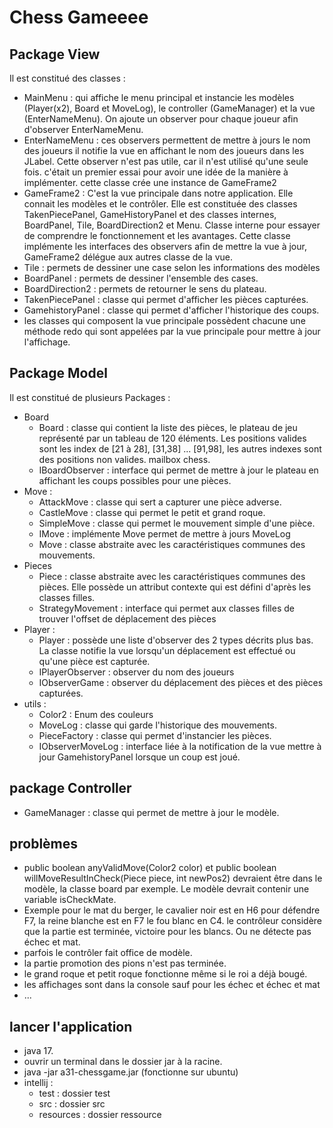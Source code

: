 # Chess Gameeee

## Package View

Il est constitué des classes :
* MainMenu : qui affiche le menu principal et instancie les modèles (Player(x2), Board et MoveLog), le controller (GameManager) et la vue (EnterNameMenu). On ajoute un observer pour chaque joueur afin d'observer EnterNameMenu.
* EnterNameMenu : ces observers permettent de mettre à jours le nom des joueurs il notifie la vue en affichant le nom des joueurs dans les JLabel. Cette observer n'est pas utile, car il n'est utilisé qu'une seule fois. c'était un premier essai pour avoir une idée de la manière à implémenter. cette classe crée une instance de GameFrame2
* GameFrame2 : C'est la vue principale dans notre application. Elle connait les modèles et le contrôler. Elle est constituée des classes TakenPiecePanel, GameHistoryPanel et des classes internes, BoardPanel, Tile, BoardDirection2 et Menu. Classe interne pour essayer de comprendre le fonctionnement et les avantages. Cette classe implémente les interfaces des observers afin de mettre la vue à jour, GameFrame2 délégue aux autres classe de la vue.
* Tile : permets de dessiner une case selon les informations des modèles
* BoardPanel : permets de dessiner l'ensemble des cases.
* BoardDirection2 : permets de retourner le sens du plateau.
* TakenPiecePanel : classe qui permet d'afficher les pièces capturées.
* GamehistoryPanel : classe qui permet d'afficher l'historique des coups.
* les classes qui composent la vue principale possèdent chacune une méthode redo qui sont appelées par la vue principale pour mettre à jour l'affichage.


## Package Model
Il est constitué de plusieurs Packages :
* Board
  * Board : classe qui contient la liste des pièces, le plateau de jeu représenté par un tableau de 120 éléments. Les positions valides sont les index de [21 à 28], [31,38] ... [91,98], les autres indexes sont des positions non valides. mailbox chess.
  * IBoardObserver : interface qui permet de mettre à jour le plateau en affichant les coups possibles pour une pièces.
* Move :
  * AttackMove : classe qui sert a capturer une pièce adverse.
  * CastleMove : classe qui permet le petit et grand roque.
  * SimpleMove : classe qui permet le mouvement simple d'une pièce.
  * IMove : implémente Move permet de mettre à jours MoveLog
  * Move : classe abstraite avec les caractéristiques communes des mouvements.
* Pieces
  * Piece : classe abstraite avec les caractéristiques communes des pièces. Elle possède un attribut contexte qui est défini d'après les classes filles.
  * StrategyMovement : interface qui permet aux classes filles de trouver l'offset de déplacement des pièces
* Player :
  * Player : possède une liste d'observer des 2 types décrits plus bas. La classe notifie la vue lorsqu'un déplacement est effectué ou qu'une pièce est capturée.
  * IPlayerObserver : observer du nom des joueurs
  * IObserverGame : observer du déplacement des pièces et des pièces capturées.
* utils :
  * Color2 : Enum des couleurs
  * MoveLog : classe qui garde l'historique des mouvements.
  * PieceFactory : classe qui permet d'instancier les pièces.
  * IObserverMoveLog : interface liée à la notification de la vue mettre à jour GamehistoryPanel lorsque un coup est joué.

## package Controller
* GameManager : classe qui permet de mettre à jour le modèle.


## problèmes
* public boolean anyValidMove(Color2 color) et public boolean willMoveResultInCheck(Piece piece, int newPos2) devraient être dans le modèle, la classe board par exemple. Le modèle devrait contenir une variable isCheckMate.
* Exemple pour le mat du berger, le cavalier noir est en H6 pour défendre F7, la reine blanche est en F7 le fou blanc en C4. le contrôleur considère que la partie est terminée, victoire pour les blancs. Ou ne détecte pas échec et mat.
* parfois le contrôler fait office de modèle.
* la partie promotion des pions n'est pas terminée.
* le grand roque et petit roque fonctionne même si le roi a déjà bougé.
* les affichages sont dans la console sauf pour les échec et échec et mat
* ...

## lancer l'application
* java 17.
* ouvrir un terminal dans le dossier jar à la racine.
* java -jar a31-chessgame.jar (fonctionne sur ubuntu)
* intellij :
  * test : dossier test
  * src : dossier src
  * resources : dossier ressource
